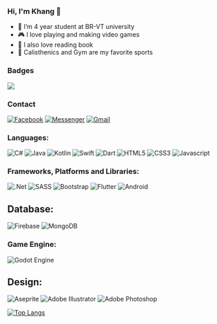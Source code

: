 ### Hi, I'm Khang 👋



- 👀 I’m 4 year student at BR-VT university
- 🎮 I love playing and making video games
- 📖 I also love reading book
- 💪 Calisthenics and Gym are my favorite sports

### Badges <!-- learn below section from username=esin -->
<!-- count from Mar 21, 2022 -->
![](https://komarev.com/ghpvc/?username=taksanzu)
### Contact
[![Facebook](https://img.shields.io/badge/Facebook-1877F2?style=for-the-badge&logo=facebook&logoColor=white)](https://www.facebook.com/taksanzu)
[![Messenger](https://img.shields.io/badge/Messenger-fedcba?style=for-the-badge&logo=messenger&logoColor=black)](https://m.me/taksanzu)
[![Gmail](https://img.shields.io/badge/Gmail-D14836?style=for-the-badge&logo=gmail&logoColor=white)](mailto:tak.sanzundev@gmail.com)

### **Languages:**  
![C#](https://img.shields.io/badge/C%23-5C2D91?style=for-the-badge&logo=c-sharp&logoColor=white)
![Java](https://img.shields.io/badge/java-%23ED8B00.svg?style=for-the-badge&logo=openjdk&logoColor=white)
![Kotlin](https://img.shields.io/badge/kotlin-%237F52FF.svg?style=for-the-badge&logo=kotlin&logoColor=white)
![Swift](https://img.shields.io/badge/Swift-FA7343?style=for-the-badge&logo=swift&logoColor=white)
![Dart](https://img.shields.io/badge/Dart-0175C2?style=for-the-badge&logo=dart&logoColor=white)
![HTML5](https://img.shields.io/badge/html5-%23E34F26.svg?style=for-the-badge&logo=html5&logoColor=white)
![CSS3](https://img.shields.io/badge/css3-%231572B6.svg?style=for-the-badge&logo=css3&logoColor=white)
![Javascript](https://img.shields.io/badge/JavaScript-F7DF1E?style=for-the-badge&logo=javascript&logoColor=black)

### **Frameworks, Platforms and Libraries:** 
![.Net](https://img.shields.io/badge/.NET-5C2D91?style=for-the-badge&logo=.net&logoColor=white)
![SASS](https://img.shields.io/badge/SASS-hotpink.svg?style=for-the-badge&logo=SASS&logoColor=white)
![Bootstrap](https://img.shields.io/badge/bootstrap-%23563D7C.svg?style=for-the-badge&logo=bootstrap&logoColor=white)
![Flutter](https://img.shields.io/badge/Flutter-%2302569B.svg?style=for-the-badge&logo=Flutter&logoColor=white)
![Android](https://img.shields.io/badge/Android-3DDC84?style=for-the-badge&logo=android&logoColor=white)

## **Database:**
![Firebase](https://img.shields.io/badge/firebase-%23039BE5.svg?style=for-the-badge&logo=firebase)
![MongoDB](https://img.shields.io/badge/MongoDB-%234ea94b.svg?style=for-the-badge&logo=mongodb&logoColor=white)

### **Game Engine:**
![Godot Engine](https://img.shields.io/badge/GODOT-%23FFFFFF.svg?style=for-the-badge&logo=godot-engine)

## **Design:**
![Aseprite](https://img.shields.io/badge/Aseprite-FFFFFF?style=for-the-badge&logo=Aseprite&logoColor=#7D929E)
![Adobe Illustrator](https://img.shields.io/badge/adobe%20illustrator-%23FF9A00.svg?style=for-the-badge&logo=adobe%20illustrator&logoColor=white)
![Adobe Photoshop](https://img.shields.io/badge/adobe%20photoshop-%2331A8FF.svg?style=for-the-badge&logo=adobe%20photoshop&logoColor=white)


[![Top Langs](https://github-readme-stats.vercel.app/api/top-langs/?username=taksanzu&layout=donut-vertical)](https://github.com/anuraghazra/github-readme-stats)


